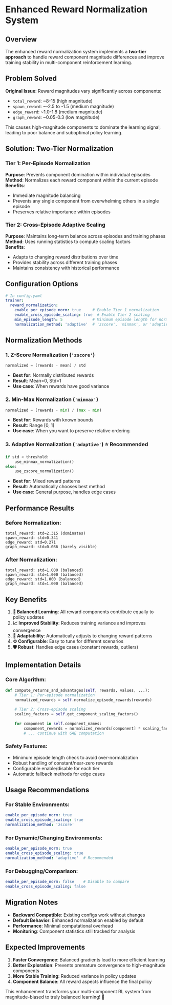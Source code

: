 # Enhanced Reward Normalization System

## Overview

The enhanced reward normalization system implements a **two-tier approach** to handle reward component magnitude differences and improve training stability in multi-component reinforcement learning.

## Problem Solved

**Original Issue**: Reward magnitudes vary significantly across components:
- `total_reward`: ~8-15 (high magnitude)
- `spawn_reward`: ~-2.5 to -1.5 (medium magnitude)  
- `edge_reward`: ~1.0-1.8 (medium magnitude)
- `graph_reward`: ~0.05-0.3 (low magnitude)

This causes high-magnitude components to dominate the learning signal, leading to poor balance and suboptimal policy learning.

## Solution: Two-Tier Normalization

### Tier 1: Per-Episode Normalization
**Purpose**: Prevents component domination within individual episodes  
**Method**: Normalizes each reward component within the current episode  
**Benefits**: 
- Immediate magnitude balancing
- Prevents any single component from overwhelming others in a single episode
- Preserves relative importance within episodes

### Tier 2: Cross-Episode Adaptive Scaling  
**Purpose**: Maintains long-term balance across episodes and training phases  
**Method**: Uses running statistics to compute scaling factors  
**Benefits**:
- Adapts to changing reward distributions over time
- Provides stability across different training phases
- Maintains consistency with historical performance

## Configuration Options

```yaml
# In config.yaml
trainer:
  reward_normalization:
    enable_per_episode_norm: true     # Enable Tier 1 normalization
    enable_cross_episode_scaling: true  # Enable Tier 2 scaling
    min_episode_length: 5             # Minimum episode length for normalization
    normalization_method: 'adaptive'  # 'zscore', 'minmax', or 'adaptive'
```

## Normalization Methods

### 1. Z-Score Normalization (`'zscore'`)
```python
normalized = (rewards - mean) / std
```
- **Best for**: Normally distributed rewards
- **Result**: Mean=0, Std=1
- **Use case**: When rewards have good variance

### 2. Min-Max Normalization (`'minmax'`)  
```python
normalized = (rewards - min) / (max - min)
```
- **Best for**: Rewards with known bounds
- **Result**: Range [0, 1]
- **Use case**: When you want to preserve relative ordering

### 3. Adaptive Normalization (`'adaptive'`) ⭐ **Recommended**
```python
if std < threshold:
    use_minmax_normalization()
else:
    use_zscore_normalization()
```
- **Best for**: Mixed reward patterns
- **Result**: Automatically chooses best method
- **Use case**: General purpose, handles edge cases

## Performance Results

### Before Normalization:
```
total_reward: std=2.315 (dominates)
spawn_reward: std=0.341  
edge_reward: std=0.271
graph_reward: std=0.086 (barely visible)
```

### After Normalization:
```
total_reward: std=1.000 (balanced)
spawn_reward: std=1.000 (balanced)  
edge_reward: std=1.000 (balanced)
graph_reward: std=1.000 (balanced)
```

## Key Benefits

1. **🎯 Balanced Learning**: All reward components contribute equally to policy updates
2. **📈 Improved Stability**: Reduces training variance and improves convergence  
3. **🔄 Adaptability**: Automatically adjusts to changing reward patterns
4. **⚙️ Configurable**: Easy to tune for different scenarios
5. **🛡️ Robust**: Handles edge cases (constant rewards, outliers)

## Implementation Details

### Core Algorithm:
```python
def compute_returns_and_advantages(self, rewards, values, ...):
    # Tier 1: Per-episode normalization
    normalized_rewards = self.normalize_episode_rewards(rewards)
    
    # Tier 2: Cross-episode scaling
    scaling_factors = self.get_component_scaling_factors()
    
    for component in self.component_names:
        component_rewards = normalized_rewards[component] * scaling_factors[component]
        # ... continue with GAE computation
```

### Safety Features:
- Minimum episode length check to avoid over-normalization
- Robust handling of constant/near-zero rewards
- Configurable enable/disable for each tier
- Automatic fallback methods for edge cases

## Usage Recommendations

### For Stable Environments:
```yaml
enable_per_episode_norm: true
enable_cross_episode_scaling: true  
normalization_method: 'zscore'
```

### For Dynamic/Changing Environments:
```yaml
enable_per_episode_norm: true
enable_cross_episode_scaling: true
normalization_method: 'adaptive'  # Recommended
```

### For Debugging/Comparison:
```yaml
enable_per_episode_norm: false    # Disable to compare
enable_cross_episode_scaling: false
```

## Migration Notes

- **Backward Compatible**: Existing configs work without changes
- **Default Behavior**: Enhanced normalization enabled by default
- **Performance**: Minimal computational overhead
- **Monitoring**: Component statistics still tracked for analysis

## Expected Improvements

1. **Faster Convergence**: Balanced gradients lead to more efficient learning
2. **Better Exploration**: Prevents premature convergence to high-magnitude components  
3. **More Stable Training**: Reduced variance in policy updates
4. **Component Balance**: All reward aspects influence the final policy

This enhancement transforms your multi-component RL system from magnitude-biased to truly balanced learning! 🚀